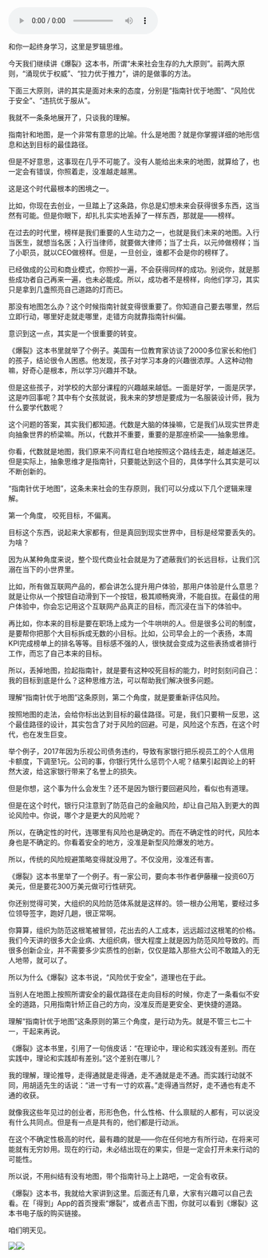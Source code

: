 <audio src="http://igetoss.cdn.igetget.com/mp3/201710/11/201710112128545362809885.mp3" controls="controls">您的浏览器不支持 audio 标签。</audio><p>和你一起终身学习，这里是罗辑思维。</p><p>今天我们继续讲《爆裂》这本书，所谓“未来社会生存的九大原则”。前两大原则，“涌现优于权威”、“拉力优于推力”，讲的是做事的方法。</p><p>下面三大原则，讲的其实是面对未来的态度，分别是“指南针优于地图”、“风险优于安全”、“违抗优于服从”。</p><p>我就不一条条地展开了，只谈我的理解。</p><p>指南针和地图，是一个非常有意思的比喻。什么是地图？就是你掌握详细的地形信息和达到目标的最佳路径。</p><p>但是不好意思，这事现在几乎不可能了。没有人能给出未来的地图，就算给了，也一定会有错误，你照着走，没准越走越黑。</p><p>这是这个时代最根本的困境之一。</p><p>比如，你现在去创业，一旦踏上了这条路，你总是幻想未来会获得很多东西，这当然有可能。但是你眼下，却扎扎实实地丢掉了一样东西，那就是——榜样。</p><p>在过去的时代里，榜样是我们重要的人生动力之一，也就是我们未来的地图。入行当医生，就想当名医；入行当律师，就要做大律师；当了士兵，以元帅做榜样；当了小职员，就以CEO做榜样。但是，一旦创业，谁都不会是你的榜样了。</p><p>已经做成的公司和商业模式，你照抄一遍，不会获得同样的成功。别说你，就是那些成功者自己再来一遍，也未必能成。所以，成功者不是榜样，向他们学习，其实只是拿到几盏照亮自己道路的灯而已。</p><p>那没有地图怎么办？这个时候指南针就变得很重要了。你知道自己要去哪里，然后立即行动，哪里好走就走哪里，走错方向就靠指南针纠偏。</p><p>意识到这一点，其实是一个很重要的转变。</p><p>《爆裂》这本书里就举了个例子。美国有一位教育家访谈了2000多位家长和他们的孩子，结论很令人困惑。他发现，孩子对学习本身的兴趣很浓厚。人这种动物嘛，好奇心是根本，所以学习兴趣并不缺。</p><p>但是这些孩子，对学校的大部分课程的兴趣越来越低。一面是好学，一面是厌学，这是咋回事呢？其中有个女孩就说，我未来的梦想是要成为一名服装设计师，我为什么要学代数呢？</p><p>这个问题的答案，其实我们都知道。代数是大脑的体操嘛，它是我们从现实世界走向抽象世界的桥梁嘛。所以，代数并不重要，重要的是那座桥梁——抽象思维。</p><p>你看，代数就是地图，我们原来不问青红皂白地按照这个路线去走，越走越迷茫。但是实际上，抽象思维才是指南针，只要能达到这个目的，具体学什么其实是可以不断创新的。</p><p>“指南针优于地图”，这条未来社会的生存原则，我们可以分成以下几个逻辑来理解。</p><p>第一个角度， 咬死目标，不偏离。</p><p>目标这个东西，说起来大家都有，但是真回到现实世界中，目标是经常要丢失的。为啥？</p><p>因为从某种角度来说，整个现代商业社会就是为了遮蔽我们的长远目标，让我们沉溺在当下的小世界里。</p><p>比如，所有做互联网产品的，都会讲怎么提升用户体验，那用户体验是什么意思？就是让你从一个按钮自动滑到下一个按钮，极其顺畅爽滑，不能自拔。在最佳的用户体验中，你会忘记用这个互联网产品真正的目标，而沉浸在当下的体验中。</p><p>再比如，你本来的目标是要在职场上成为一个牛哄哄的人。但是很多公司的制度，是要帮你把那个大目标拆成无数的小目标。比如，公司早会上的一个表扬，本周KPI完成榜单上的排名等等。目标感不强的人，很快就会变成为这些表扬或者排行工作，而忘了自己本来的目标。</p><p>所以，丢掉地图，捡起指南针，就是要有这种咬死目标的能力，时时刻刻问自己：我的目标到底是什么？这种思维方法，可以帮助我们解决很多问题。</p><p>理解“指南针优于地图”这条原则，第二个角度，就是要重新评估风险。</p><p>按照地图的走法，会给你标出达到目标的最佳路径。可是，我们只要稍一反思，这个最佳路径的设计，其实包含了对于风险的回避。可是，风险这个东西，在这个时代，也在发生巨变。</p><p>举个例子，2017年因为乐视公司债务违约，导致有家银行把乐视员工的个人信用卡额度，下调至1元。公司的事，你银行凭什么惩罚个人呢？结果引起舆论上的轩然大波，给这家银行带来了名誉上的损失。</p><p>但是你想，这个事为什么会发生？还不是因为银行要回避风险，看似也有道理。</p><p>但是在这个时代，银行只注意到了防范自己的金融风险，却让自己陷入到更大的舆论风险中。你说，哪个才是更大的风险呢？</p><p>所以，在确定性的时代，连哪里有风险也是确定的。而在不确定性的时代，风险本身也是不确定的。你看着安全的地方，没准是新型风险爆发的地方。</p><p>所以，传统的风险规避策略变得就没用了。不仅没用，没准还有害。</p><p>《爆裂》这本书里举了一个例子。有一家公司，要向本书作者伊藤穰一投资60万美元，但是要花300万美元做可行性研究。</p><p>你还别觉得可笑，大组织的风险防范体系就是这样的。领一根办公用笔，要经过多位领导签字，跑好几趟，很正常啊。</p><p>你算算，组织为防范这根笔被冒领，花出去的人工成本，远远超过这根笔的价格。我们今天讲的很多大企业病、大组织病，很大程度上就是因为防范风险导致的。而很多创新企业，并不需要多少实质性的创新，仅仅是踏入那些大公司不敢踏入的无人地带，就可以了。</p><p>所以为什么《爆裂》这本书说，“风险优于安全”，道理也在于此。</p><p>当别人在地图上按照所谓安全的最优路径在走向目标的时候，你走了一条看似不安全的道路，只用指南针矫正自己的方向，没准反而是更安全、更快捷的道路。</p><p>理解“指南针优于地图”这条原则的第三个角度，是行动为先。就是不管三七二十一，干起来再说。</p><p>《爆裂》这本书里，引用了一句俏皮话：“在理论中，理论和实践没有差别。而在实践中，理论和实践却有差别。”这个差别在哪儿？</p><p>我的理解，理论推导，走得通就是走得通，走不通就是走不通。而实践行动就不同，用胡适先生的话说：“进一寸有一寸的欢喜。”走得通当然好，走不通也有走不通的收获。</p><p>就像我这些年见过的创业者，形形色色，什么性格、什么禀赋的人都有，可以说没有什么共同点。但是有一点是共有的，他们都是行动派。</p><p>在这个不确定性极高的时代，最有趣的就是——你在任何地方有所行动，在将来可能就有无穷妙用。现在的行动，未必结出现在的果实，但是一定会打开未来行动的可能性。</p><p>所以说，不用纠结有没有地图，带个指南针马上上路吧，一定会有收获。</p><p>《爆裂》这本书，我就给大家讲到这里。后面还有几章，大家有兴趣可以自己去看。在「得到」App的首页搜索“爆裂”，或者点击下图，你就可以看到《爆裂》这本书电子版的购买链接。</p><p>咱们明天见。</p><img src="https://piccdn.igetget.com/img/201710/11/201710112132131642485241.jpg" /><img src="https://piccdn.igetget.com/img/201710/11/201710112131317459852410.jpg" />